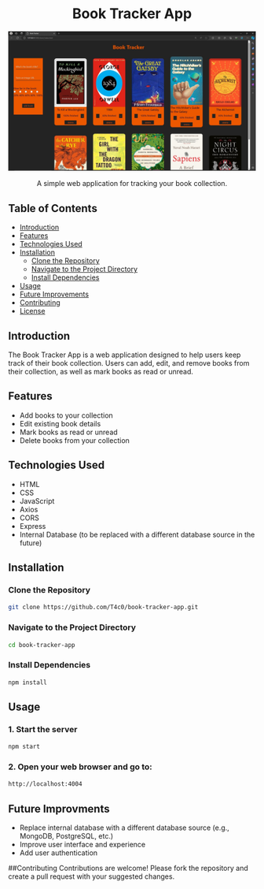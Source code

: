 

<h1 align="center">Book Tracker App</h1>

![Book Tracker App image](https://github.com/T4c0/Book-Tracker/blob/main/images/Screenshot%20(79).jpg)


<p align="center">A simple web application for tracking your book collection.</p>

## Table of Contents

- [Introduction](#introduction)
- [Features](#features)
- [Technologies Used](#technologies-used)
- [Installation](#installation)
  - [Clone the Repository](#clone-the-repository)
  - [Navigate to the Project Directory](#navigate-to-the-project-directory)
  - [Install Dependencies](#install-dependencies)
- [Usage](#usage)
- [Future Improvements](#future-improvements)
- [Contributing](#contributing)
- [License](#license)

## Introduction

The Book Tracker App is a web application designed to help users keep track of their book collection. Users can add, edit, and remove books from their collection, as well as mark books as read or unread.

## Features

- Add books to your collection
- Edit existing book details
- Mark books as read or unread
- Delete books from your collection

## Technologies Used

- HTML
- CSS
- JavaScript
- Axios
- CORS
- Express
- Internal Database (to be replaced with a different database source in the future)

## Installation

### Clone the Repository

```bash
git clone https://github.com/T4c0/book-tracker-app.git

```

### Navigate to the Project Directory

```bash
cd book-tracker-app
```

### Install Dependencies
```bash
npm install
```

## Usage

### 1. Start the server

```bash
npm start
```
### 2. Open your web browser and go to:
```bash
http://localhost:4004
```

## Future Improvments

- Replace internal database with a different database source (e.g., MongoDB, PostgreSQL, etc.)
- Improve user interface and experience
- Add user authentication

##Contributing
Contributions are welcome! Please fork the repository and create a pull request with your suggested changes.


